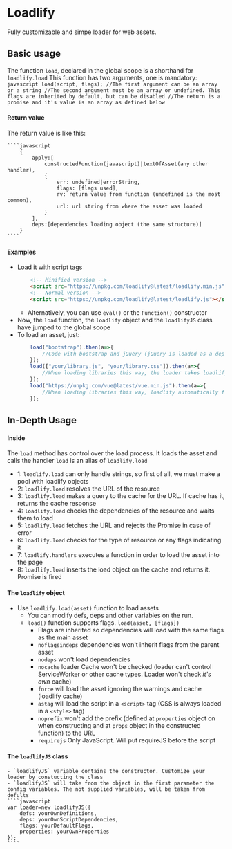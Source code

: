# Loadlify

Fully customizable and simpe loader for web assets.


## Basic usage

The function `load`, declared in the global scope is a shorthand for `loadlify.load`
This function has two arguments, one is mandatory:
	````javascript
		load(script, flags);
		//The first argument can be an array or a string
		//The second argument must be an array or undefined. This flags are inherited by default, but can be disabled
		//The return is a promise and it's value is an array as defined below
	````

#### Return value
The return value is like this:

	````javascript
		{
			apply:[
				constructedFunction(javascript)|textOfAsset(any other handler),
				{
					err: undefined|errorString,
					flags: [flags used],
					rv: return value from function (undefined is the most common),
					url: url string from where the asset was loaded
				}
			],
			deps:[dependencies loading object (the same structure)]
		}
	````
#### Examples

- Load it with script tags
	````html
		<!-- Minified version -->
		<script src="https://unpkg.com/loadlify@latest/loadlify.min.js"></script>
		<!-- Normal version -->
		<script src="https://unpkg.com/loadlify@latest/loadlify.js"></script>
	 ````
  - Alternatively, you can use `eval()` or the `Function()` constructor
- Now, the `load` function, the `loadlify` object and the `loadlifyJS` class have jumped to the global scope
- To load an asset, just:
	````javascript
		load("bootstrap").then(a=>{
			//Code with bootstrap and jQuery (jQuery is loaded as a dependency of bootstrap)
		});
		load(["your/library.js", "your/library.css"]).then(a=>{
			//When loading libraries this way, the loader takes loadlify.props.prefix as a prefix for your path. It defauts to ./lib/
		});
		load("https://unpkg.com/vue@latest/vue.min.js").then(a=>{
			//When loading libraries this way, loadlify automatically fetches the URL
		});
	````

## In-Depth Usage

#### Inside
The `load` method has control over the load process. It loads the asset and calls the handler
`load` is an alias of `loadlify.load`
- 1: `loadlify.load` can only handle strings, so first of all, we must make a pool with loadlify objects
- 2: `loadlify.load` resolves the URL of the resource
- 3: `loadlify.load` makes a query to the cache for the URL. If cache has it, returns the cache response
- 4: `loadlify.load` checks the dependencies of the resource and waits them to load
- 5: `loadlify.load` fetches the URL and rejects the Promise in case of error
- 6: `loadlify.load` checks for the type of resource or any flags indicating it
- 7: `loadlify.handlers` executes a function in order to load the asset into the page
- 8: `loadlify.load` inserts the load object on the cache and returns it. Promise is fired

#### The `loadlify` object
- Use `loadlify.load(asset)` function to load assets
  - You can modify defs, deps and other variables on the run.
  - `load()` function supports flags. `load(asset, [flags])`
    - Flags are inherited so dependencies will load with the same flags as the main asset
    - `noflagsindeps` dependencies won't inherit flags from the parent asset
    - `nodeps` won't load dependencies
    - `nocache` loader Cache won't be checked (loader can't control ServiceWorker or other cache types. Loader won't check *it's own* cache)
    - `force` will load the asset ignoring the warnings and cache (loadlify cache)
    - `astag` will load the script in a `<script>` tag (CSS is always loaded in a `<style>` tag)
    - `noprefix` won't add the prefix (defined at `properties` object on when constructing and at `props` object in the constructed function) to the URL
    - `requirejs` Only JavaScript. Will put requireJS before the script

#### The `loadlifyJS` class
    - `loadlifyJS` variable contains the constructor. Customize your loader by constucting the class
	- `loadlifyJS` will take from the object in the first parameter the config variables. The not supplied variables, will be taken from defults
	````javascript
    var loader=new loadlifyJS({
		defs: yourOwnDefinitions,
		deps: yourOwnScriptDependencies,
		flags: yourDefaultFlags,
		properties: yourOwnProperties
	});
	````
